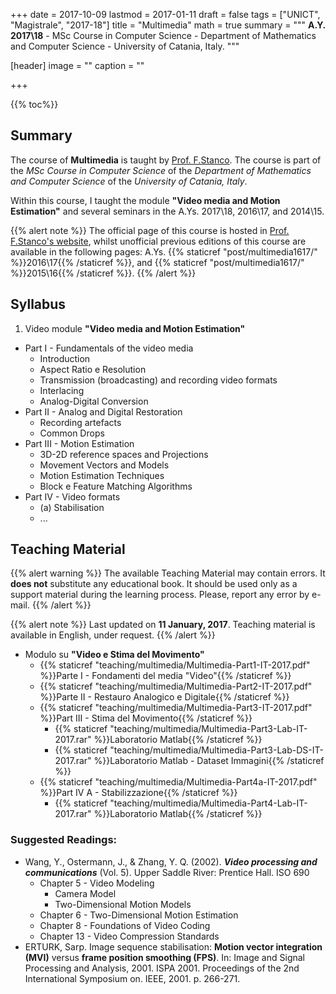 +++
date = 2017-10-09
lastmod = 2017-01-11
draft = false
tags = ["UNICT", "Magistrale", "2017-18"]
title = "Multimedia"
math = true
summary = """
**A.Y. 2017\\18** - MSc Course in Computer Science - Department of Mathematics and Computer Science - University of Catania, Italy. 
"""

[header]
image = ""
caption = ""

+++

{{% toc%}}

## Summary

The course of **Multimedia** is taught by [Prof. F.Stanco](http://www.dmi.unict.it/~fstanco/). The course is part of the *MSc Course in Computer Science* of the *Department of Mathematics and Computer Science* of the *University of Catania, Italy*.

Within this course, I taught the module **"Video media and Motion Estimation"** and several seminars in the A.Ys. 2017\\18, 2016\\17, and 2014\\15.

{{% alert note %}}
The official page of this course is hosted in [Prof. F.Stanco's website](http://www.dmi.unict.it/~fstanco/), whilst unofficial previous editions of this course are available in the following pages: A.Ys. {{% staticref "post/multimedia1617/" %}}2016\\17{{% /staticref %}}, and {{% staticref "post/multimedia1617/" %}}2015\\16{{% /staticref %}}.
{{% /alert %}}

## Syllabus

1. Video module **"Video media and Motion Estimation"**
  * Part I - Fundamentals of the video media
      * Introduction
      * Aspect Ratio e Resolution
      * Transmission (broadcasting) and recording video formats
      * Interlacing
      * Analog-Digital Conversion
  * Part II - Analog and Digital Restoration
      * Recording artefacts
      * Common Drops
  * Part III - Motion Estimation
      * 3D-2D reference spaces and Projections
      * Movement Vectors and Models
      * Motion Estimation Techniques
      * Block e Feature Matching Algorithms
  * Part IV - Video formats
      * (a) Stabilisation
      * ...

## Teaching Material

{{% alert warning %}}
The available Teaching Material may contain errors. It **does not** substitute any educational book. It should be used only as a support material during the learning process. Please, report any error by e-mail.
{{% /alert %}}

{{% alert note %}}
Last updated on **11 January, 2017**. Teaching material is available in English, under request.
{{% /alert %}}

* Modulo su **"Video e Stima del Movimento"**
  * {{% staticref "teaching/multimedia/Multimedia-Part1-IT-2017.pdf" %}}Parte I - Fondamenti del media "Video"{{% /staticref %}}
  * {{% staticref "teaching/multimedia/Multimedia-Part2-IT-2017.pdf" %}}Parte II - Restauro Analogico e Digitale{{% /staticref %}}
  * {{% staticref "teaching/multimedia/Multimedia-Part3-IT-2017.pdf" %}}Part III - Stima del Movimento{{% /staticref %}}
      * {{% staticref "teaching/multimedia/Multimedia-Part3-Lab-IT-2017.rar" %}}Laboratorio Matlab{{% /staticref %}}
      * {{% staticref "teaching/multimedia/Multimedia-Part3-Lab-DS-IT-2017.rar" %}}Laboratorio Matlab - Dataset Immagini{{% /staticref %}}
  * {{% staticref "teaching/multimedia/Multimedia-Part4a-IT-2017.pdf" %}}Part IV A - Stabilizzazione{{% /staticref %}}
      * {{% staticref "teaching/multimedia/Multimedia-Part4-Lab-IT-2017.rar" %}}Laboratorio Matlab{{% /staticref %}}

### Suggested Readings:

* Wang, Y., Ostermann, J., & Zhang, Y. Q. (2002). _**Video processing and communications**_ (Vol. 5). Upper Saddle River: Prentice Hall.
ISO 690
  * Chapter 5 - Video Modeling
      * Camera Model
      * Two-Dimensional Motion Models
  * Chapter 6 - Two-Dimensional Motion Estimation
  * Chapter 8 - Foundations of Video Coding
  * Chapter 13 - Video Compression Standards
* ERTURK, Sarp. Image sequence stabilisation: **Motion vector integration (MVI)** versus **frame position smoothing (FPS)**. In: Image and Signal Processing and Analysis, 2001. ISPA 2001. Proceedings of the 2nd International Symposium on. IEEE, 2001. p. 266-271.

